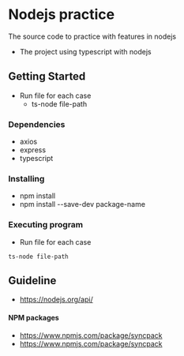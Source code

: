 # Nodejs practice

The source code to practice with features in nodejs
- The project using typescript with nodejs

## Getting Started
- Run file for each case
    - ts-node file-path

### Dependencies

* axios
* express
* typescript

### Installing

* npm install
* npm install --save-dev package-name

### Executing program

- Run file for each case
```
ts-node file-path
```

## Guideline

* https://nodejs.org/api/

#### NPM packages
- https://www.npmjs.com/package/syncpack
- https://www.npmjs.com/package/syncpack
